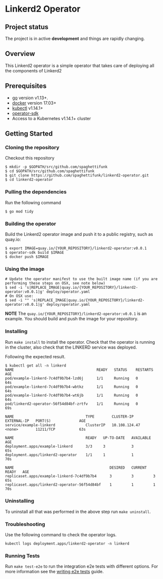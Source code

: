# Linkerd2 Operator

## Project status

The project is in active **development** and things are rapidly changing.

## Overview

This Linkerd2 operator is a simple operator that takes care of deploying all the components of Linkerd2

## Prerequisites

- [go][go_tool] version v1.13+.
- [docker][docker_tool] version 17.03+
- [kubectl][kubectl_tool] v1.14.1+
- [operator-sdk][operator_install]
- Access to a Kubernetes v1.14.1+ cluster

## Getting Started

### Cloning the repository

Checkout this repository

```
$ mkdir -p $GOPATH/src/github.com/spaghettifunk
$ cd $GOPATH/src/github.com/spaghettifunk
$ git clone https://github.com/spaghettifunk/linkerd2-operator.git
$ cd linkerd2-operator
```
### Pulling the dependencies

Run the following command

```
$ go mod tidy
```

### Building the operator

Build the Linkerd2 operator image and push it to a public registry, such as quay.io:

```
$ export IMAGE=quay.io/{YOUR_REPOSITORY}/linkerd2-operator:v0.0.1
$ operator-sdk build $IMAGE
$ docker push $IMAGE
```

### Using the image

```
# Update the operator manifest to use the built image name (if you are performing these steps on OSX, see note below)
$ sed -i 's|REPLACE_IMAGE|quay.io/{YOUR_REPOSITORY}/linkerd2-operator:v0.0.1|g' deploy/operator.yaml
# On OSX use:
$ sed -i "" 's|REPLACE_IMAGE|quay.io/{YOUR_REPOSITORY}/linkerd2-operator:v0.0.1|g' deploy/operator.yaml
```

**NOTE** The `quay.io/{YOUR_REPOSITORY}/linkerd2-operator:v0.0.1` is an example. You should build and push the image for your repository.

### Installing

Run `make install` to install the operator. Check that the operator is running in the cluster, also check that the LINKERD service was deployed.

Following the expected result.

```shell
$ kubectl get all -n linkerd
NAME                                      READY   STATUS    RESTARTS   AGE
pod/example-linkerd-7c4df9b7b4-lzd6j      1/1     Running   0          64s
pod/example-linkerd-7c4df9b7b4-wbtkz      1/1     Running   0          64s
pod/example-linkerd-7c4df9b7b4-wt6jb      1/1     Running   0          64s
pod/linkerd2-operator-56f54d84bf-zrtfv    1/1     Running   0          69s

NAME                                 TYPE        CLUSTER-IP      EXTERNAL-IP   PORT(S)             AGE
service/example-linkerd              ClusterIP   10.108.124.47   <none>        11211/TCP           63s

NAME                                 READY   UP-TO-DATE   AVAILABLE   AGE
deployment.apps/example-linkerd      3/3     3            3           65s
deployment.apps/linkerd2-operator    1/1     1            1           70s

NAME                                            DESIRED   CURRENT   READY   AGE
replicaset.apps/example-linkerd-7c4df9b7b4      3         3         3       65s
replicaset.apps/linkerd2-operator-56f54d84bf    1         1         1       70s
```

### Uninstalling

To uninstall all that was performed in the above step run `make uninstall`.

### Troubleshooting

Use the following command to check the operator logs.

```shell
kubectl logs deployment.apps/linkerd2-operator -n linkerd
```

### Running Tests

Run `make test-e2e` to run the integration e2e tests with different options. For
more information see the [writing e2e tests][golang-e2e-tests] guide.

[dep_tool]: https://golang.github.io/dep/docs/installation.html
[go_tool]: https://golang.org/dl/
[kubectl_tool]: https://kubernetes.io/docs/tasks/tools/install-kubectl/
[docker_tool]: https://docs.docker.com/install/
[operator_sdk]: https://github.com/operator-framework/operator-sdk
[operator_install]: https://sdk.operatorframework.io/docs/install-operator-sdk/
[golang-e2e-tests]: https://sdk.operatorframework.io/docs/golang/e2e-tests/